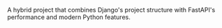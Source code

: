 A hybrid project that combines Django's project structure with FastAPI's performance and modern Python features.
